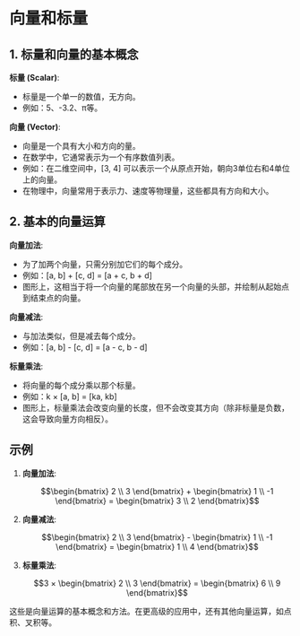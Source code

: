 # 向量和标量

## 1. 标量和向量的基本概念

**标量 (Scalar)**:

- 标量是一个单一的数值，无方向。
- 例如：5、-3.2、π等。

**向量 (Vector)**:

- 向量是一个具有大小和方向的量。
- 在数学中，它通常表示为一个有序数值列表。
- 例如：在二维空间中，\[3, 4\] 可以表示一个从原点开始，朝向3单位右和4单位上的向量。
- 在物理中，向量常用于表示力、速度等物理量，这些都具有方向和大小。

## 2. 基本的向量运算

**向量加法**:

- 为了加两个向量，只需分别加它们的每个成分。
- 例如：\[a, b\] + \[c, d\] = \[a + c, b + d\]
- 图形上，这相当于将一个向量的尾部放在另一个向量的头部，并绘制从起始点到结束点的向量。

**向量减法**:

- 与加法类似，但是减去每个成分。
- 例如：\[a, b\] - \[c, d\] = \[a - c, b - d\]

**标量乘法**:

- 将向量的每个成分乘以那个标量。
- 例如：k × \[a, b\] = \[ka, kb\]
- 图形上，标量乘法会改变向量的长度，但不会改变其方向（除非标量是负数，这会导致向量方向相反）。

## 示例

1. **向量加法**:

    ```math
    \begin{bmatrix} 2 \\ 3 \end{bmatrix} +
    \begin{bmatrix} 1 \\ -1 \end{bmatrix} =
    \begin{bmatrix} 3 \\ 2 \end{bmatrix}
    ```

2. **向量减法**:

    ```math
    \begin{bmatrix} 2 \\ 3 \end{bmatrix} -
    \begin{bmatrix} 1 \\ -1 \end{bmatrix} =
    \begin{bmatrix} 1 \\ 4 \end{bmatrix}
    ```

3. **标量乘法**:

    ```math
    3 × \begin{bmatrix} 2 \\ 3 \end{bmatrix} =
     \begin{bmatrix} 6 \\ 9 \end{bmatrix}
    ```

这些是向量运算的基本概念和方法。在更高级的应用中，还有其他向量运算，如点积、叉积等。
